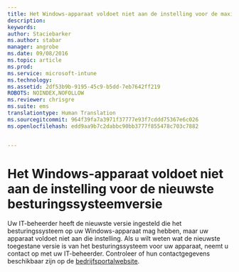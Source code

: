 ```yaml
---
title: Het Windows-apparaat voldoet niet aan de instelling voor de maximaal toegestane besturingssysteemversie | Microsoft Intune
description: 
keywords: 
author: Staciebarker
ms.author: stabar
manager: angrobe
ms.date: 09/08/2016
ms.topic: article
ms.prod: 
ms.service: microsoft-intune
ms.technology: 
ms.assetid: 2df53b9b-9195-45c9-b5dd-7eb7642ff219
ROBOTS: NOINDEX,NOFOLLOW
ms.reviewer: chrisgre
ms.suite: ems
translationtype: Human Translation
ms.sourcegitcommit: 964f39fa7a3971f37777e93f7cddd75367e6c026
ms.openlocfilehash: edd9aa9b7c2dabbc90bb3777f855478c703c7882


---
```



# Het Windows-apparaat voldoet niet aan de instelling voor de nieuwste besturingssysteemversie

Uw IT-beheerder heeft de nieuwste versie ingesteld die het besturingssysteem op uw Windows-apparaat mag hebben, maar uw apparaat voldoet niet aan die instelling. Als u wilt weten wat de nieuwste toegestane versie is van het besturingssysteem voor uw apparaat, neemt u contact op met uw IT-beheerder. Controleer of hun contactgegevens beschikbaar zijn op de [bedrijfsportalwebsite](http://portal.manage.microsoft.com).



<!--HONumber=Oct16_HO2-->


